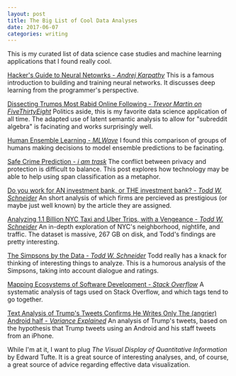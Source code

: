 ```yaml
---
layout: post
title: The Big List of Cool Data Analyses
date: 2017-06-07
categories: writing
---
```



This is my curated list of data science case studies and machine learning applications that I found really cool.

[Hacker's Guide to Neural Netowrks - *Andrej Karpathy*](http://karpathy.github.io/neuralnets/)
This is a famous introduction to building and training neural networks. It discusses deep learning from the programmer's perspective.

[Dissecting Trumps Most Rabid Online Following - *Trevor Martin on FiveThirtyEight*](https://fivethirtyeight.com/features/dissecting-trumps-most-rabid-online-following/)
Politics aside, this is my favorite data science application of all time. The adapted use of latent semantic analysis to allow for "subreddit algebra" is facinating and works surprisingly well.

[Human Ensemble Learning - *MLWave*](https://mlwave.com/human-ensemble-learning/)
I found this comparison of groups of humans making decisions to model ensemble predictions to be facinating.

[Safe Crime Prediction - *i am trask*](http://iamtrask.github.io/2017/06/05/homomorphic-surveillance/)
The conflict between privacy and protection is difficult to balance. This post explores how technology may be able to help using span classification as a metaphor.

[Do you work for AN investment bank, or THE investment bank? - *Todd W. Schneider*](http://toddwschneider.com/posts/do-you-work-for-an-investment-bank-or-the-investment-bank/)
An short analysis of which firms are percieved as prestigious (or maybe just well known) by the article they are assigned.

[Analyzing 1.1 Billion NYC Taxi and Uber Trips, with a Vengeance - *Todd W. Schneider*](http://toddwschneider.com/posts/analyzing-1-1-billion-nyc-taxi-and-uber-trips-with-a-vengeance/)
An in-depth exploration of NYC's neighborhood, nightlife, and traffic. The dataset is massive, 267 GB on disk, and Todd's findings are pretty interesting.

[The Simpsons by the Data - *Todd W. Schneider*](http://toddwschneider.com/posts/the-simpsons-by-the-data/)
Todd really has a knack for thinking of interesting things to analyze. This is a humorous analysis of the Simpsons, taking into account dialogue and ratings.

[Mapping Ecosystems of Software Development - *Stack Overflow*](https://stackoverflow.blog/2017/10/03/mapping-ecosystems-software-development/)
A systematic analysis of tags used on Stack Overflow, and which tags tend to go together.

[Text Analysis of Trump's Tweets Confirms He Writes Only The (angrier) Android half - *Variance Explained*](https://stackoverflow.blog/2017/10/03/mapping-ecosystems-software-development/)
An analysis of Trump's tweets, based on the hypothesis that Trump tweets using an Android and his staff tweets from an iPhone.

While I'm at it, I want to plug *The Visual Display of Quantitative Information* by Edward Tufte. It is a great source of interesting analyses, and, of course, a great source of advice regarding effective data visualization.